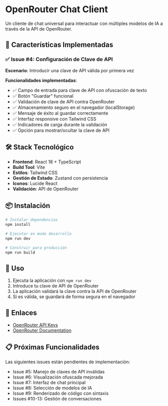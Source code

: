# OpenRouter Chat Client

Un cliente de chat universal para interactuar con múltiples modelos de IA a través de la API de OpenRouter.

## 🚀 Características Implementadas

### ✅ Issue #4: Configuración de Clave de API

**Escenario**: Introducir una clave de API válida por primera vez

**Funcionalidades implementadas**:
- ✅ Campo de entrada para clave de API con ofuscación de texto
- ✅ Botón "Guardar" funcional
- ✅ Validación de clave de API contra OpenRouter
- ✅ Almacenamiento seguro en el navegador (localStorage)
- ✅ Mensaje de éxito al guardar correctamente
- ✅ Interfaz responsive con Tailwind CSS
- ✅ Indicadores de carga durante la validación
- ✅ Opción para mostrar/ocultar la clave de API

## 🛠️ Stack Tecnológico

- **Frontend**: React 18 + TypeScript
- **Build Tool**: Vite
- **Estilos**: Tailwind CSS
- **Gestión de Estado**: Zustand con persistencia
- **Iconos**: Lucide React
- **Validación**: API de OpenRouter

## 📦 Instalación

```bash
# Instalar dependencias
npm install

# Ejecutar en modo desarrollo
npm run dev

# Construir para producción
npm run build
```

## 🎯 Uso

1. Ejecuta la aplicación con `npm run dev`
2. Introduce tu clave de API de OpenRouter
3. La aplicación validará la clave contra la API de OpenRouter
4. Si es válida, se guardará de forma segura en el navegador

## 🔗 Enlaces

- [OpenRouter API Keys](https://openrouter.ai/keys)
- [OpenRouter Documentation](https://openrouter.ai/docs)

## 📋 Próximas Funcionalidades

Las siguientes issues están pendientes de implementación:
- Issue #5: Manejo de claves de API inválidas
- Issue #6: Visualización ofuscada mejorada
- Issue #7: Interfaz de chat principal
- Issue #8: Selección de modelos de IA
- Issue #9: Renderizado de código con sintaxis
- Issues #10-13: Gestión de conversaciones
